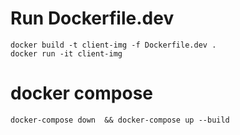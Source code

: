 # Run Dockerfile.dev
    docker build -t client-img -f Dockerfile.dev .
    docker run -it client-img

# docker compose 
    docker-compose down  && docker-compose up --build